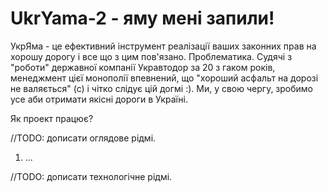UkrYama-2 - яму мені запили!
===========
УкрЯма - це ефективний інструмент реалізації ваших законних прав на хорошу дорогу і все що з цим пов'язано.
Проблематика. Судячі з "роботи" державної компанії Укравтодор за 20 з гаком років, менеджмент цієї монополії впевнений, що "хороший асфальт на дорозі не валяється" (с)
і чітко слідує цій догмі :). Ми, у свою чергу, зробимо усе аби отримати якісні дороги в Україні.

Як проект працює?

//TODO: дописати оглядове рідмі.
1. ...


//TODO: дописати технологічне рідмі.
